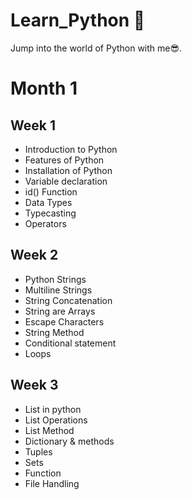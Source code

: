# Learn_Python 🐍

Jump into the world of Python with me😎.

# Month 1

## Week 1

- Introduction to Python
- Features of Python
- Installation of Python
- Variable declaration
- id() Function
- Data Types
- Typecasting
- Operators

## Week 2

- Python Strings
- Multiline Strings
- String Concatenation
- String are Arrays
- Escape Characters
- String Method
- Conditional statement
- Loops

## Week 3

- List in python
- List Operations
- List Method
- Dictionary & methods
- Tuples
- Sets
- Function
- File Handling
